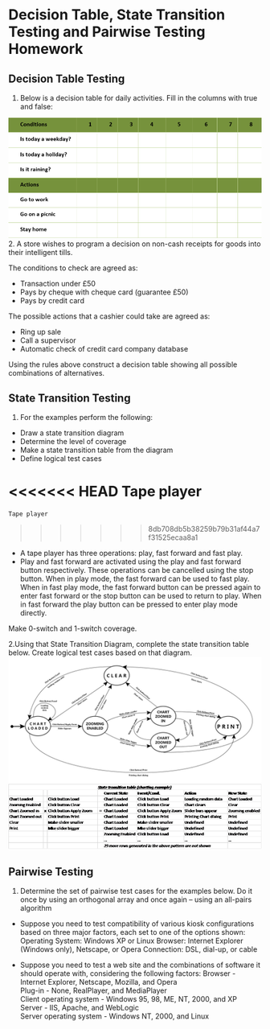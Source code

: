 # Decision Table, State Transition Testing and Pairwise Testing Homework

## Decision Table Testing
 1. Below is a decision table for daily activities. Fill in the columns with true and false:
 <img src="images/dt.png" />
 2. A store wishes to program a decision on non-cash receipts for goods into their intelligent tills.
 
The conditions to check are agreed as:
*	Transaction under £50
*	Pays by cheque with cheque card (guarantee £50)
*	Pays by credit card

The possible actions that a cashier could take are agreed as:
*	Ring up sale
*	Call a supervisor
*	Automatic check of credit card company database

Using the rules above construct a decision table showing all possible combinations of alternatives.

## State Transition Testing

1.	For the examples perform the following:
 *	Draw a state transition diagram
 *	Determine the level of coverage
 *	Make a state transition table from the diagram
 *	Define logical test cases

<<<<<<< HEAD
**Tape player**
=======
`Tape player`
>>>>>>> 8db708db5b38259b79b31af44a7f31525ecaa8a1
*	A tape player has three operations:  play, fast forward and fast play.
*	Play and fast forward are activated using the play and fast forward button respectively. These operations can be cancelled using the stop button.  When in play mode,  the fast forward can be used to fast play. When in fast play mode, the fast forward button can be pressed again to enter fast forward or the stop button can be used to return to play.  When in fast forward the play button can be pressed to enter play mode directly.

Make 0-switch and 1-switch coverage.

2.Using that State Transition Diagram, complete the state transition table below.
Create logical test cases based on that diagram.
<img src="images/stt.jpg" />
<img src="images/stt_example.png" />

## Pairwise Testing
1.	Determine the set of pairwise test cases for the examples below. Do it once by using an orthogonal array and once again – using an all-pairs algorithm

 *	Suppose you need to test compatibility of various kiosk configurations based on three major factors, each set to one of the options shown:
Operating System: Windows XP or Linux
Browser: Internet Explorer (Windows only), Netscape, or Opera
Connection: DSL, dial-up, or cable

 *	Suppose you need to test a web site and the combinations of software it should operate with, considering the following factors:
Browser - Internet Explorer, Netscape, Mozilla, and Opera <br>
Plug-in - None, RealPlayer, and MediaPlayer <br>
Client operating system - Windows 95, 98, ME, NT, 2000, and XP<br>
Server - IIS, Apache, and WebLogic<br>
Server operating system - Windows NT, 2000, and Linux<br>





